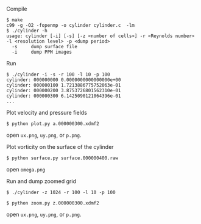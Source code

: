 Compile

```
$ make
c99 -g -O2 -fopenmp -o cylinder cylinder.c  -lm
$ ./cylinder -h
usage: cylinder [-i] [-s] [-z <number of cells>] -r <Reynolds number> -l <resolution level> -p <dump period>
  -s     dump surface file
  -i     dump PPM images
```

Run

```
$ ./cylinder -i -s -r 100 -l 10 -p 100
cylinder: 000000000 0.0000000000000000e+00
cylinder: 000000100 1.7213886775752063e-01
cylinder: 000000200 3.8753726801562310e-01
cylinder: 000000300 6.1425090121064396e-01
...
```

Plot velocity and pressure fields

```
$ python plot.py a.000000300.xdmf2
```

open `ux.png`, `uy.png`, or `p.png`.

Plot vorticity on the surface of the cylinder

```
$ python surface.py surface.000000400.raw
```

open `omega.png`

Run and dump zoomed grid

```
$ ./cylinder -z 1024 -r 100 -l 10 -p 100
```

```
$ python zoom.py z.000000300.xdmf2
```

open `ux.png`, `uy.png`, or `p.png`.
